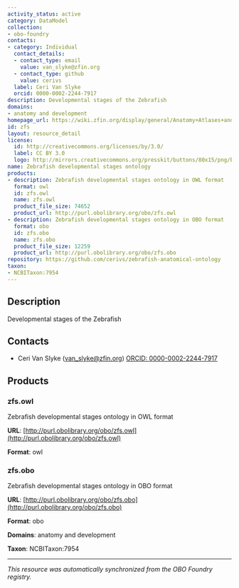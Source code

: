 ```yaml
---
activity_status: active
category: DataModel
collection:
- obo-foundry
contacts:
- category: Individual
  contact_details:
  - contact_type: email
    value: van_slyke@zfin.org
  - contact_type: github
    value: cerivs
  label: Ceri Van Slyke
  orcid: 0000-0002-2244-7917
description: Developmental stages of the Zebrafish
domains:
- anatomy and development
homepage_url: https://wiki.zfin.org/display/general/Anatomy+Atlases+and+Resources
id: zfs
layout: resource_detail
license:
  id: http://creativecommons.org/licenses/by/3.0/
  label: CC BY 3.0
  logo: http://mirrors.creativecommons.org/presskit/buttons/80x15/png/by.png
name: Zebrafish developmental stages ontology
products:
- description: Zebrafish developmental stages ontology in OWL format
  format: owl
  id: zfs.owl
  name: zfs.owl
  product_file_size: 74652
  product_url: http://purl.obolibrary.org/obo/zfs.owl
- description: Zebrafish developmental stages ontology in OBO format
  format: obo
  id: zfs.obo
  name: zfs.obo
  product_file_size: 12259
  product_url: http://purl.obolibrary.org/obo/zfs.obo
repository: https://github.com/cerivs/zebrafish-anatomical-ontology
taxon:
- NCBITaxon:7954
---
```

## Description

Developmental stages of the Zebrafish

## Contacts

- Ceri Van Slyke (van_slyke@zfin.org) [ORCID: 0000-0002-2244-7917](https://orcid.org/0000-0002-2244-7917)

## Products

### zfs.owl

Zebrafish developmental stages ontology in OWL format

**URL**: [http://purl.obolibrary.org/obo/zfs.owl](http://purl.obolibrary.org/obo/zfs.owl)

**Format**: owl

### zfs.obo

Zebrafish developmental stages ontology in OBO format

**URL**: [http://purl.obolibrary.org/obo/zfs.obo](http://purl.obolibrary.org/obo/zfs.obo)

**Format**: obo

**Domains**: anatomy and development

**Taxon**: NCBITaxon:7954

---

*This resource was automatically synchronized from the OBO Foundry registry.*